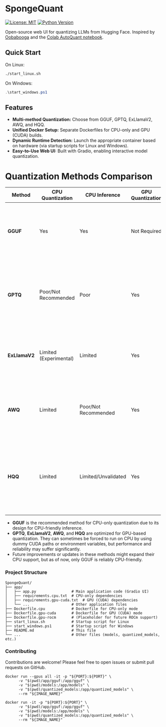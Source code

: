 # SpongeQuant

[![License: MIT](https://img.shields.io/badge/License-MIT-blue.svg)](LICENSE)
[![Python Version](https://img.shields.io/badge/Python-3.10%2B-blue.svg)](https://www.python.org)

Open-source web UI for quantizing LLMs from Hugging Face. Inspired by [Oobabooga](https://github.com/oobabooga/text-generation-webui) and the [Colab AutoQuant notebook](https://colab.research.google.com/drive/1b6nqC7UZVt8bx4MksX7s656GXPM-eWw4).  

## Quick Start
On Linux:
```bash
./start_linux.sh
```
On Windows:
```powershell
.\start_windows.ps1
```

## Features
- **Multi-method Quantization:** Choose from GGUF, GPTQ, ExLlamaV2, AWQ, and HQQ.
- **Unified Docker Setup:** Separate Dockerfiles for CPU-only and GPU (CUDA) builds.
- **Dynamic Runtime Detection:** Launch the appropriate container based on hardware (via startup scripts for Linux and Windows).
- **Easy-to-Use Web UI:** Built with Gradio, enabling interactive model quantization.

# Quantization Methods Comparison

| Method       | CPU Quantization       | CPU Inference         | GPU Quantization       | GPU Inference          | Tradeoffs / Notes                                                                                           |
|--------------|------------------------|-----------------------|------------------------|------------------------|-------------------------------------------------------------------------------------------------------------|
| **GGUF**     | Yes                    | Yes                   | Not Required           | Not Required           | Designed for efficient CPU inference via llama.cpp; optimized for low precision on CPUs.                      |
| **GPTQ**     | Poor/Not Recommended   | Poor                  | Yes                    | Yes                    | High compression & accuracy but built for CUDA; forcing CPU-only leads to very slow and unreliable processing.|
| **ExLlamaV2**| Limited (Experimental) | Limited               | Yes                    | Yes                    | Optimized for GPU; CPU fallback is possible but performance is suboptimal.                                  |
| **AWQ**      | Limited                | Poor/Not Recommended   | Yes                    | Yes                    | Relies on CUDA kernels for fast quantization; CPU-only execution is generally impractical.                    |
| **HQQ**      | Limited                | Limited/Unvalidated   | Yes                    | Yes                    | Designed primarily for GPU inference with specialized kernels; CPU usage is not widely validated and may be very slow. |
- **GGUF** is the recommended method for CPU-only quantization due to its design for CPU-friendly inference.
- **GPTQ**, **ExLlamaV2**, **AWQ**, and **HQQ** are optimized for GPU-based quantization. They can sometimes be forced to run on CPU by using dummy CUDA paths or environment variables, but performance and reliability may suffer significantly.
- Future improvements or updates in these methods might expand their CPU support, but as of now, only GGUF is reliably CPU-friendly.

### Project Structure
```
SpongeQuant/
├── app/
│   ├── app.py                # Main application code (Gradio UI)
│   ├── requirements.cpu.txt  # CPU-only dependencies
│   ├── requirements.gpu-cuda.txt  # GPU (CUDA) dependencies
│   └── ...                   # Other application files
├── Dockerfile.cpu            # Dockerfile for CPU-only mode
├── Dockerfile.gpu-cuda       # Dockerfile for GPU (CUDA) mode
├── Dockerfile.gpu-rocm       # (Placeholder for future ROCm support)
├── start_linux.sh            # Startup script for Linux
├── start_windows.ps1         # Startup script for Windows
├── README.md                 # This file
└── ...                       # Other files (models, quantized_models, etc.)
```

### Contributing
Contributions are welcome! Please feel free to open issues or submit pull requests on GitHub.


```
docker run --gpus all -it -p "${PORT}:${PORT}" \
      -v "$(pwd)/app/gguf:/app/gguf" \
      -v "$(pwd)/models:/app/models" \
      -v "$(pwd)/quantized_models:/app/quantized_models" \
      --rm "${IMAGE_NAME}"
```

```
docker run -it -p "${PORT}:${PORT}" \
      -v "$(pwd)/app/gguf:/app/gguf" \
      -v "$(pwd)/models:/app/models" \
      -v "$(pwd)/quantized_models:/app/quantized_models" \
      --rm "${IMAGE_NAME}"
```